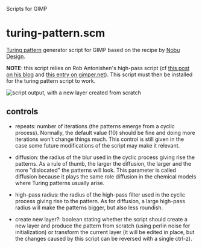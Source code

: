 Scripts for GIMP

# turing-pattern.scm

[Turing pattern](https://en.wikipedia.org/wiki/Turing_pattern) generator script for GIMP based on the recipe by [Nobu Design](https://www.youtube.com/watch?v=NZNl6N7PnF4).

**NOTE**: this script relies on Rob Antonishen's high-pass script (cf [this post on his blog](https://www.silent9.com/blog/archives/152-High-Pass-Filter-Plugin.html) and [this entry on gimper.net](https://gimper.net/resources/high-pass-filter.352/)). This script must then be installed for the turing pattern script to work.

![script output, with a new layer created from scratch](https://imgur.com/gallery/CVJTUBN.png)

## controls

- repeats: number of iterations (the patterns emerge from a cyclic process).
  Normally, the default value (10) should be fine and doing more iterations
  won't change things much. This control is still given in the case some future
  modifications of the script may make it relevant.

- diffusion: the radius of the blur used in the cyclic process giving rise the
  patterns. As a rule of thumb, the larger the diffusion, the larger and the
  more "dislocated" the patterns will look. This parameter is called diffusion
  because it plays the same role diffusion in the chemical models where Turing
  patterns usually arise.

- high-pass radius: the radius of the high-pass filter used in the cyclic
  process giving rise to the pattern. As for diffusion, a large high-pass
  radius will make the patterns bigger, but also less roundish.

- create new layer?: boolean stating whether the script should create a new
  layer and produce the pattern from scratch (using perlin noise for
  initialization) or transform the current layer (it will be edited in place,
  but the changes caused by this script can be reversed with a single ctrl-z).
